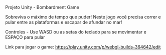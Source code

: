 Projeto Unity - Bombardment Game

Sobreviva o máximo de tempo que puder! Neste jogo você precisa correr e pular entre as plataformas e escapar de afundar no mar!

Controles - Use WASD ou as setas do teclado para se movimentar e ESPAÇO para pular

Link para jogar o game: https://play.unity.com/p/webgl-builds-364642/edit

